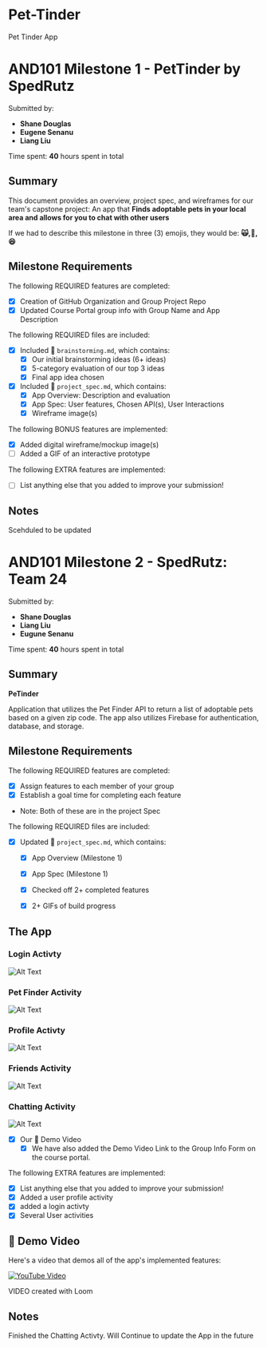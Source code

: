 # Pet-Tinder
Pet Tinder App 
<!-- (This is a comment) INSTRUCTIONS: Go through this page and fill out any **bolded** entries with their correct values.-->

# AND101 Milestone 1 - **PetTinder by SpedRutz**

Submitted by:
- **Shane Douglas**
- **Eugene Senanu**
- **Liang Liu**


Time spent: **40** hours spent in total

## Summary

This document provides an overview, project spec, and wireframes for our team's capstone project: An app that **Finds adoptable pets in your local area and allows for you to chat with other users**

If we had to describe this milestone in three (3) emojis, they would be: **:scream_cat:,:raised_hands:,:satisfied:**

## Milestone Requirements

<!-- Please be sure to change the [ ] to [x] for any features you completed.  If a feature is not checked [x], you might miss the points for that item! -->

The following REQUIRED features are completed:

- [x] Creation of GitHub Organization and Group Project Repo
- [x] Updated Course Portal group info with Group Name and App Description

The following REQUIRED files are included:

- [x] Included 📄 `brainstorming.md`, which contains:
  - [x] Our initial brainstorming ideas (6+ ideas)
  - [x] 5-category evaluation of our top 3 ideas
  - [x] Final app idea chosen
- [x] Included 📄 `project_spec.md`, which contains:
  - [x] App Overview: Description and evaluation
  - [x] App Spec: User features, Chosen API(s), User Interactions
  - [x] Wireframe image(s)

The following BONUS features are implemented:

- [x] Added digital wireframe/mockup image(s)
- [ ] Added a GIF of an interactive prototype

The following EXTRA features are implemented:

- [ ] List anything else that you added to improve your submission!

## Notes

Scehduled to be updated
# AND101 Milestone 2 - **SpedRutz: Team 24**

Submitted by:
- **Shane Douglas**
- **Liang Liu**
- **Eugune Senanu**

Time spent: **40** hours spent in total

## Summary

 **PeTinder**
 
 Application that utilizes the Pet Finder API to return a list of adoptable pets based on a given zip code. The app also utilizes Firebase for authentication, database, and storage.

## Milestone Requirements

<!-- Please be sure to change the [ ] to [x] for any features you completed.  If a feature is not checked [x], you might miss the points for that item! -->

The following REQUIRED features are completed:

- [x] Assign features to each member of your group
- [x] Establish a goal time for completing each feature
- Note: Both of these are in the project Spec

The following REQUIRED files are included:

- [x] Updated 📄 `project_spec.md`, which contains:
  - [X] App Overview (Milestone 1)
  - [X] App Spec (Milestone 1)
  - [x] Checked off 2+ completed features
  - [x] 2+ GIFs of build progress
  
  
## The App
 ### Login Activty
 ![Alt Text](loginactivty.gif)
 
 ### Pet Finder Activity
 ![Alt Text](petfindingactivty.gif)
 
 ### Profile Activty
 ![Alt Text](profileactivty.gif)
 
 ### Friends Activity
 ![Alt Text](friendsactivity.gif)
 
 ### Chatting Activity
  ![Alt Text](chattingactivity.gif)

- [x] Our 🎥 Demo Video
  - [x] We have also added the Demo Video Link to the Group Info Form on the course portal.

The following EXTRA features are implemented:

- [x] List anything else that you added to improve your submission!
- [x] Added a user profile activity
- [x] added a login activty
- [x] Several User activities

## 🎥 Demo Video

Here's a video that demos all of the app's implemented features:

[![YouTube Video](https://img.youtube.com/vi/uY_FdX3INf0/0.jpg)](https://www.youtube.com/watch?v=uY_FdX3INf0)

VIDEO created with Loom

## Notes

Finished the Chatting Activty. Will Continue to update the App in the future
